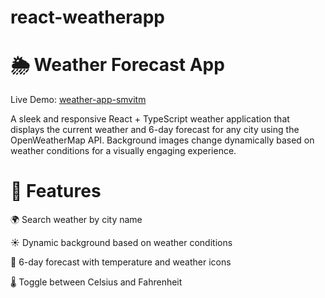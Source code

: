 # react-weatherapp

# 🌦️ Weather Forecast App

Live Demo: [weather-app-smvitm](https://weather-app-smvitm.vercel.app/)

A sleek and responsive React + TypeScript weather application that displays the current weather and 6-day forecast for any city using the OpenWeatherMap API. Background images change dynamically based on weather conditions for a visually engaging experience.

# 🚀 Features
🌍 Search weather by city name

☀️ Dynamic background based on weather conditions

📆 6-day forecast with temperature and weather icons

🌡️ Toggle between Celsius and Fahrenheit
